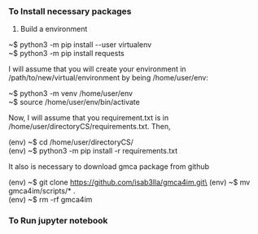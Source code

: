 ### To Install necessary packages

1) Build a environment

~$ python3 -m pip install --user virtualenv\
~$ python3 -m pip install requests

I will assume that you will create your environment in /path/to/new/virtual/environment by being /home/user/env:

~$ python3 -m venv /home/user/env\
~$ source /home/user/env/bin/activate

Now, I will assume that you requirement.txt is in /home/user/directoryCS/requirements.txt. Then,

(env) ~$ cd /home/user/directoryCS/\
(env) ~$ python3 -m pip install -r requirements.txt

It also is necessary to download gmca package from github

(env) ~$ git clone https://github.com/isab3lla/gmca4im.git\
(env) ~$ mv gmca4im/scripts/* .\
(env) ~$ rm -rf gmca4im


### To Run jupyter notebook
